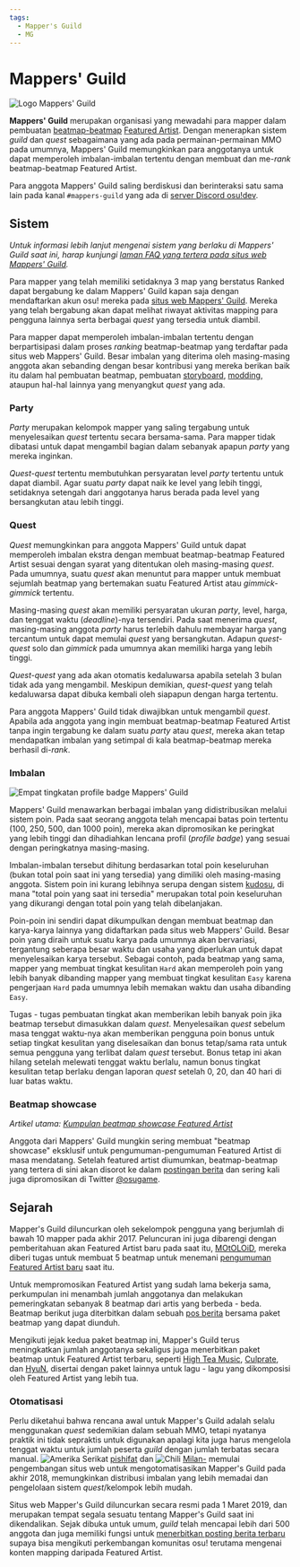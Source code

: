 ```yaml
---
tags:
  - Mapper's Guild
  - MG
---
```


# Mappers' Guild

![](img/mg-logo.png "Logo Mappers' Guild")

**Mappers' Guild** merupakan organisasi yang mewadahi para mapper dalam pembuatan [beatmap-beatmap](/wiki/Beatmap) [Featured Artist](/wiki/Featured_Artists). Dengan menerapkan sistem *guild* dan *quest* sebagaimana yang ada pada permainan-permainan MMO pada umumnya, Mappers' Guild memungkinkan para anggotanya untuk dapat memperoleh imbalan-imbalan tertentu dengan membuat dan me-*rank* beatmap-beatmap Featured Artist.

Para anggota Mappers' Guild saling berdiskusi dan berinteraksi satu sama lain pada kanal `#mappers-guild` yang ada di [server Discord osu!dev](https://discord.gg/ppy).

## Sistem

*Untuk informasi lebih lanjut mengenai sistem yang berlaku di Mappers' Guild saat ini, harap kunjungi [laman FAQ yang tertera pada situs web Mappers' Guild](https://mappersguild.com/faq).*

Para mapper yang telah memiliki setidaknya 3 map yang berstatus Ranked dapat bergabung ke dalam Mappers' Guild kapan saja dengan mendaftarkan akun osu! mereka pada [situs web Mappers' Guild](https://mappersguild.com/). Mereka yang telah bergabung akan dapat melihat riwayat aktivitas mapping para pengguna lainnya serta berbagai *quest* yang tersedia untuk diambil.

Para mapper dapat memperoleh imbalan-imbalan tertentu dengan berpartisipasi dalam proses *ranking* beatmap-beatmap yang terdaftar pada situs web Mappers' Guild. Besar imbalan yang diterima oleh masing-masing anggota akan sebanding dengan besar kontribusi yang mereka berikan baik itu dalam hal pembuatan beatmap, pembuatan [storyboard](/wiki/Storyboard), [modding](/wiki/Modding), ataupun hal-hal lainnya yang menyangkut *quest* yang ada.

### Party

*Party* merupakan kelompok mapper yang saling tergabung untuk menyelesaikan *quest* tertentu secara bersama-sama. Para mapper tidak dibatasi untuk dapat mengambil bagian dalam sebanyak apapun *party* yang mereka inginkan.

*Quest-quest* tertentu membutuhkan persyaratan level *party* tertentu untuk dapat diambil. Agar suatu *party* dapat naik ke level yang lebih tinggi, setidaknya setengah dari anggotanya harus berada pada level yang bersangkutan atau lebih tinggi.

### Quest

*Quest* memungkinkan para anggota Mappers' Guild untuk dapat memperoleh imbalan ekstra dengan membuat beatmap-beatmap Featured Artist sesuai dengan syarat yang ditentukan oleh masing-masing *quest*. Pada umumnya, suatu *quest* akan menuntut para mapper untuk membuat sejumlah beatmap yang bertemakan suatu Featured Artist atau *gimmick-gimmick* tertentu.

Masing-masing *quest* akan memiliki persyaratan ukuran *party*, level, harga, dan tenggat waktu (*deadline*)-nya tersendiri. Pada saat menerima *quest*, masing-masing anggota *party* harus terlebih dahulu membayar harga yang tercantum untuk dapat memulai *quest* yang bersangkutan. Adapun *quest-quest* solo dan *gimmick* pada umumnya akan memiliki harga yang lebih tinggi.

*Quest-quest* yang ada akan otomatis kedaluwarsa apabila setelah 3 bulan tidak ada yang mengambil. Meskipun demikian, *quest-quest* yang telah kedaluwarsa dapat dibuka kembali oleh siapapun dengan harga tertentu.

Para anggota Mappers' Guild tidak diwajibkan untuk mengambil *quest*. Apabila ada anggota yang ingin membuat beatmap-beatmap Featured Artist tanpa ingin tergabung ke dalam suatu *party* atau *quest*, mereka akan tetap mendapatkan imbalan yang setimpal di kala beatmap-beatmap mereka berhasil di-*rank*.

### Imbalan

![](img/mg-badges.png "Empat tingkatan profile badge Mappers' Guild")

Mappers' Guild menawarkan berbagai imbalan yang didistribusikan melalui sistem poin. Pada saat seorang anggota telah mencapai batas poin tertentu (100, 250, 500, dan 1000 poin), mereka akan dipromosikan ke peringkat yang lebih tinggi dan dihadiahkan lencana profil (*profile badge*) yang sesuai dengan peringkatnya masing-masing.

Imbalan-imbalan tersebut dihitung berdasarkan total poin keseluruhan (bukan total poin saat ini yang tersedia) yang dimiliki oleh masing-masing anggota. Sistem poin ini kurang lebihnya serupa dengan sistem [kudosu](/wiki/Modding/Kudosu), di mana "total poin yang saat ini tersedia" merupakan total poin keseluruhan yang dikurangi dengan total poin yang telah dibelanjakan.

Poin-poin ini sendiri dapat dikumpulkan dengan membuat beatmap dan karya-karya lainnya yang didaftarkan pada situs web Mappers' Guild. Besar poin yang diraih untuk suatu karya pada umumnya akan bervariasi, tergantung seberapa besar waktu dan usaha yang diperlukan untuk dapat menyelesaikan karya tersebut. Sebagai contoh, pada beatmap yang sama, mapper yang membuat tingkat kesulitan `Hard` akan memperoleh poin yang lebih banyak dibanding mapper yang membuat tingkat kesulitan `Easy` karena pengerjaan `Hard` pada umumnya lebih memakan waktu dan usaha dibanding `Easy`.

Tugas - tugas pembuatan tingkat akan memberikan lebih banyak poin jika beatmap tersebut dimasukkan dalam *quest*. Menyelesaikan *quest* sebelum masa tenggat waktu-nya akan memberikan pengguna poin bonus untuk setiap tingkat kesulitan yang diselesaikan dan bonus tetap/sama rata untuk semua pengguna yang terlibat dalam *quest* tersebut. Bonus tetap ini akan hilang setelah melewati tenggat waktu berlalu, namun bonus tingkat kesulitan tetap berlaku dengan laporan *quest* setelah 0, 20, dan 40 hari di luar batas waktu.

### Beatmap showcase

*Artikel utama: [Kumpulan beatmap showcase Featured Artist](/wiki/Featured_Artists/Featured_Artist_Showcase_Beatmaps)*

Anggota dari Mappers' Guild mungkin sering membuat "beatmap showcase" eksklusif untuk pengumuman-pengumuman Featured Artist di masa mendatang. Setelah featured artist diumumkan, beatmap-beatmap yang tertera di sini akan disorot ke dalam [postingan berita](https://osu.ppy.sh/home/news) dan sering kali juga dipromosikan di Twitter [@osugame](https://twitter.com/osugame). 

## Sejarah

Mapper's Guild diluncurkan oleh sekelompok pengguna yang berjumlah di bawah 10 mapper pada akhir 2017. Peluncuran ini juga dibarengi dengan pemberitahuan akan Featured Artist baru pada saat itu, [MOtOLOiD](https://osu.ppy.sh/beatmaps/artists/19), mereka diberi tugas untuk membuat 5 beatmap untuk menemani [pengumuman Featured Artist baru](https://osu.ppy.sh/home/news/2017-11-07-new-featured-artist-motoloid) saat itu.

Untuk mempromosikan Featured Artist yang sudah lama bekerja sama, perkumpulan ini menambah jumlah anggotanya dan melakukan pemeringkatan sebanyak 8 beatmap dari artis yang berbeda - beda. Beatmap berikut juga diterbitkan dalam sebuah [pos berita](https://osu.ppy.sh/home/news/2018-03-17-new-mappers-guild-pack-release) bersama paket beatmap yang dapat diunduh<!-- TODO: beatmap pack article -->.

Mengikuti jejak kedua paket beatmap ini, Mapper's Guild terus meningkatkan jumlah anggotanya sekaligus juga menerbitkan paket beatmap untuk Featured Artist terbaru, seperti [High Tea Music](https://osu.ppy.sh/home/news/2018-08-13-new-featured-artist-high-tea-music), [Culprate](https://osu.ppy.sh/home/news/2018-11-21-new-featured-artist-culprate), dan [HyuN](https://osu.ppy.sh/beatmaps/artists/33), disertai dengan paket lainnya untuk lagu - lagu yang dikomposisi oleh Featured Artist yang lebih tua.

### Otomatisasi

Perlu diketahui bahwa rencana awal untuk Mapper's Guild adalah selalu menggunakan *quest* sedemikian dalam sebuah MMO, tetapi nyatanya praktik ini tidak sepraktis untuk digunakan apalagi kita juga harus mengelola tenggat waktu untuk jumlah peserta *guild* dengan jumlah terbatas secara manual. ![][flag_US] [pishifat](https://osu.ppy.sh/users/3178418) dan ![][flag_CL] [Milan-](https://osu.ppy.sh/users/1052994) memulai pengembangan situs web untuk mengotomatisasikan Mapper's Guild pada akhir 2018, memungkinkan distribusi imbalan yang lebih memadai dan pengelolaan sistem *quest*/kelompok lebih mudah.

Situs web Mapper's Guild diluncurkan secara resmi pada 1 Maret 2019, dan merupakan tempat segala sesuatu tentang Mapper's Guild saat ini dikendalikan. Sejak dibuka untuk umum, *guild* telah mencapai lebih dari 500 anggota dan juga memiliki fungsi untuk [menerbitkan posting berita terbaru](https://osu.ppy.sh/home/news/2019-11-29-featured-artist-beatmap-updates-from-the-mappers-guild) supaya bisa mengikuti perkembangan komunitas osu! terutama mengenai konten mapping daripada Featured Artist.

[flag_CL]: /wiki/shared/flag/CL.gif "Chili"
[flag_US]: /wiki/shared/flag/US.gif "Amerika Serikat"
